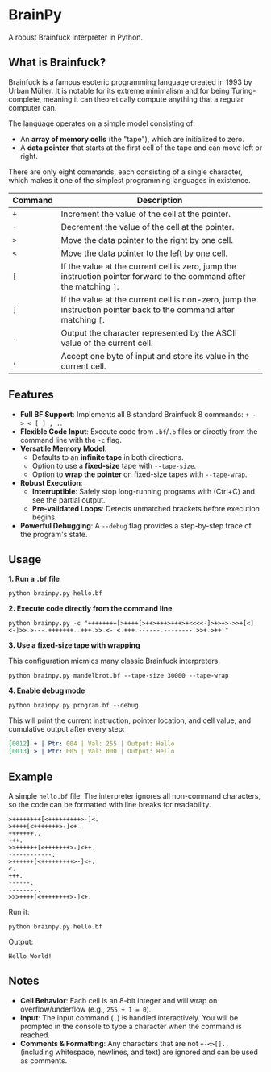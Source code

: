 # BrainPy

A robust Brainfuck interpreter in Python.

## What is Brainfuck?

Brainfuck is a famous esoteric programming language created in 1993 by Urban Müller. It is notable for its extreme minimalism and for being Turing-complete, meaning it can theoretically compute anything that a regular computer can.

The language operates on a simple model consisting of:
- An **array of memory cells** (the "tape"), which are initialized to zero.
- A **data pointer** that starts at the first cell of the tape and can move left or right.

There are only eight commands, each consisting of a single character, which makes it one of the simplest programming languages in existence.


| Command | Description                                                                                                           |
| ------- | --------------------------------------------------------------------------------------------------------------------- |
| `+`     | Increment the value of the cell at the pointer.                                                                       |
| `-`     | Decrement the value of the cell at the pointer.                                                                       |
| `>`     | Move the data pointer to the right by one cell.                                                                       |
| `<`     | Move the data pointer to the left by one cell.                                                                        |
| `[`     | If the value at the current cell is zero, jump the instruction pointer forward to the command after the matching `]`. |
| `]`     | If the value at the current cell is non-zero, jump the instruction pointer back to the command after matching `[`.    | 
| `.`     | Output the character represented by the ASCII value of the current cell.                                              |
| `,`     | Accept one byte of input and store its value in the current cell.                                                     |

## Features

- **Full BF Support**: Implements all 8 standard Brainfuck 8 commands: `+ - > < [ ] , .`.
- **Flexible Code Input**: Execute code from `.bf`/`.b` files or directly from the command line with the `-c` flag.
- **Versatile Memory Model**:
    - Defaults to an **infinite tape** in both directions.
    - Option to use a **fixed-size** tape with `--tape-size`.
    - Option to **wrap the pointer** on fixed-size tapes with `--tape-wrap`.
- **Robust Execution**:
    - **Interruptible**: Safely stop long-running programs with (Ctrl+C) and see the partial output.
    - **Pre-validated Loops**: Detects unmatched brackets before execution begins.
- **Powerful Debugging**: A `--debug` flag provides a step-by-step trace of the program's state.

## Usage

**1. Run a `.bf` file**

```command
python brainpy.py hello.bf
```

**2. Execute code directly from the command line**
```command
python brainpy.py -c "++++++++[>++++[>++>+++>+++>+<<<<-]>+>+>->>+[<]<-]>>.>---.+++++++..+++.>>.<-.<.+++.------.--------.>>+.>++."
```

**3. Use a fixed-size tape with wrapping**

This configuration micmics many classic Brainfuck interpreters.
```command
python brainpy.py mandelbrot.bf --tape-size 30000 --tape-wrap
```

**4. Enable debug mode**

```command
python brainpy.py program.bf --debug
```

This will print the current instruction, pointer location, and cell value, and cumulative output after every step:
```yaml
[0012] + | Ptr: 004 | Val: 255 | Output: Hello
[0013] > | Ptr: 005 | Val: 000 | Output: Hello
```

## Example

A simple `hello.bf` file. The interpreter ignores all non-command characters, so the code can be formatted with line breaks for readability.
```brainfuck
>++++++++[<+++++++++>-]<.
>++++[<+++++++>-]<+.
+++++++..
+++.
>>++++++[<+++++++>-]<++.
------------.
>++++++[<+++++++++>-]<+.
<.
+++.
------.
--------.
>>>++++[<++++++++>-]<+.
```

Run it:
```command
python brainpy.py hello.bf
```

Output:
```
Hello World!
```

## Notes

- **Cell Behavior**: Each cell is an 8-bit integer and will wrap on overflow/underflow (e.g., `255 + 1 = 0`).
- **Input**: The input command (`,`) is handled interactively. You will be prompted in the console to type a character when the command is reached.
- **Comments & Formatting**: Any characters that are not `+-<>[].,` (including whitespace, newlines, and text) are ignored and can be used as comments.